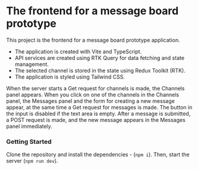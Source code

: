 # The frontend for a message board prototype

This project is the frontend for a message board prototype application.

- The application is created with Vite and TypeScript.
- API services are created using RTK Query for data fetching and state management.
- The selected channel is stored in the state using Redux Toolkit (RTK).
- The application is styled using Tailwind CSS.

When the server starts a Get request for channels is made, the Channels panel appears. When you click on one of the channels in the Channels panel, the Messages panel and the form for creating a new message appear, at the same time a Get request for messages is made. The button in the input is disabled if the text area is empty. After a message is submitted, a POST request is made, and the new message appears in the Messages panel immediately.

### Getting Started

Clone the repository and install the dependencies - (`npm i`). Then, start the server (`npm run dev`).
